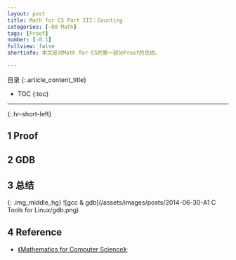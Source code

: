 ```yaml
---
layout: post
title: Math for CS Part III：Counting
categories: [-00 Math]
tags: [Proof]
number: [-0.1]
fullview: false
shortinfo: 本文是对Math for CS的第一部分Proof的总结。

---
```

目录
{:.article_content_title}


* TOC
{:toc}

---
{:.hr-short-left}

## 1 Proof ##

## 2 GDB ##

## 3 总结 ##

{: .img_middle_hg}
![gcc & gdb](/assets/images/posts/2014-06-30-A1 C Tools for Linux/gdb.png)

## 4 Reference ##

- [《Mathematics for Computer Science》](https://courses.csail.mit.edu/6.042/spring17/mcs.pdf);





